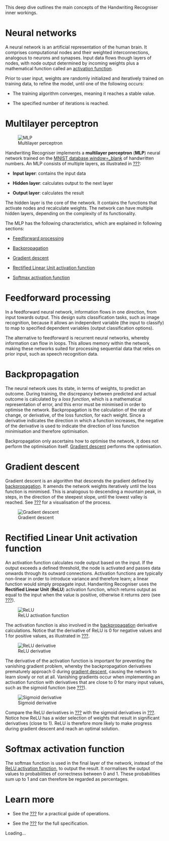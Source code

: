This deep dive outlines the main concepts of the Handwriting Recogniser
inner workings.

# Neural networks

A neural network is an artificial representation of the human brain. It
comprises computational nodes and their weighted interconnections,
analogous to neurons and synapses. Input data flows though layers of
nodes, with node output determined by incoming weights plus a
mathematical function called an [activation
function](#_rectified_linear_unit_activation_function).

Prior to user input, weights are randomly initialized and iteratively
trained on training data, to refine the model, until one of the
following occurs:

-   The training algorithm converges, meaning it reaches a stable value.

-   The specified number of iterations is reached.

# Multilayer perceptron

<figure>
<img src="mlp.png" alt="MLP" />
<figcaption>Multilayer perceptron</figcaption>
</figure>

Handwriting Recogniser implements a **multilayer perceptron** (**MLP**)
neural network trained on the [MNIST
database,window=\_blank](https://en.wikipedia.org/wiki/MNIST_database)
of handwritten numbers. An MLP consists of multiple layers, as
illustrated in [???](#mlp-diagram):

-   **Input layer**: contains the input data

-   **Hidden layer**: calculates output to the next layer

-   **Output layer**: calculates the result

The hidden layer is the core of the network. It contains the functions
that activate nodes and recalculate weights. The network can have
multiple hidden layers, depending on the complexity of its
functionality.

The MLP has the following characteristics, which are explained in
following sections:

-   [Feedforward processing](#_feedforward_processing)

-   [Backpropagation](#_backpropagation)

-   [Gradient descent](#_gradient_descent)

-   [Rectified Linear Unit activation
    function](#_rectified_linear_unit_activation_function)

-   [Softmax activation function](#_softmax_activation_function)

# Feedforward processing

In a feedforward neural network, information flows in one direction,
from input towards output. This design suits classification tasks, such
as image recognition, because it allows an independent variable (the
input to classify) to map to specified dependent variables (output
classification options).

The alternative to feedforward is recurrent neural networks, whereby
information can flow in loops. This allows memory within the network,
making these networks suited for processing sequential data that relies
on prior input, such as speech recognition data.

# Backpropagation

The neural network uses its state, in terms of weights, to predict an
outcome. During training, the discrepancy between predicted and actual
outcome is calculated by a *loss function*, which is a mathematical
representation of error, and this error must be minimised in order to
optimise the network. Backpropagation is the calculation of the rate of
change, or derivative, of the loss function, for each weight. Since a
derivative indicates the direction in which a function increases, the
negative of the derivative is used to indicate the direction of loss
function minimisation and therefore optimisation.

Backpropagation only ascertains how to optimise the network, it does not
perform the optimisation itself. [Gradient descent](#_gradient_descent)
performs the optimisation.

# Gradient descent

Gradient descent is an algorithm that descends the gradient defined by
[backpropagation](#_backpropagation). It amends the network weights
iteratively until the loss function is minimised. This is analogous to
descending a mountain peak, in steps, in the direction of the steepest
slope, until the lowest valley is reached. See
[???](#gradient-descent-diagram) for a visualisation of the process.

<figure>
<img src="gradient-descent.png" alt="Gradient descent" />
<figcaption aria-hidden="true">Gradient descent</figcaption>
</figure>

# Rectified Linear Unit activation function

An activation function calculates node output based on the input. If the
output exceeds a defined threshold, the node is activated and passes
data onwards through its outward connections. Activation functions are
typically non-linear in order to introduce variance and therefore learn;
a linear function would simply propagate input. Handwriting Recogniser
uses the **Rectified Linear Unit** (**ReLU**) activation function, which
returns output as equal to the input when the value is positive,
otherwise it returns zero (see [???](#relu-activation-diagram)).

<figure>
<img src="relu.png" alt="ReLU" />
<figcaption>ReLU activation function</figcaption>
</figure>

The activation function is also involved in the
[backpropagation](#_backpropagation) derivative calculations. Notice
that the derivative of ReLU is 0 for negative values and 1 for positive
values, as illustrated in [???](#relu-derivative-diagram).

<figure>
<img src="relu-derivative.png" alt="ReLU derivative" />
<figcaption aria-hidden="true">ReLU derivative</figcaption>
</figure>

The derivative of the activation function is important for preventing
the vanishing gradient problem, whereby the backpropagation derivatives
prematurely approach 0 during [gradient descent](#_gradient_descent),
causing the network to learn slowly or not at all. Vanishing gradients
occur when implementing an activation function with derivatives that are
close to 0 for many input values, such as the sigmoid function (see
[???](#sigmoid-derivative-diagram)).

<figure>
<img src="sigmoid-derivative.png" alt="Sigmoid derivative" />
<figcaption aria-hidden="true">Sigmoid derivative</figcaption>
</figure>

Compare the ReLU derivatives in [???](#relu-derivative-diagram) with the
sigmoid derivatives in [???](#sigmoid-derivative-diagram). Notice how
ReLU has a wider selection of weights that result in significant
derivatives (close to 1). ReLU is therefore more likely to make progress
during gradient descent and reach an optimal solution.

# Softmax activation function

The softmax function is used in the final layer of the network, instead
of the [ReLU activation
function](#_rectified_linear_unit_activation_function), to output the
result. It normalises the output values to probabilities of correctness
between 0 and 1. These probabilities sum up to 1 and can therefore be
regarded as percentages.

# Learn more

-   See the [???](#tutorial/handwriting-recogniser-tutorial.adoc) for a
    practical guide of operations.

-   See the [???](#intro-component::api-spec.adoc) for the full
    specification.

Loading…

